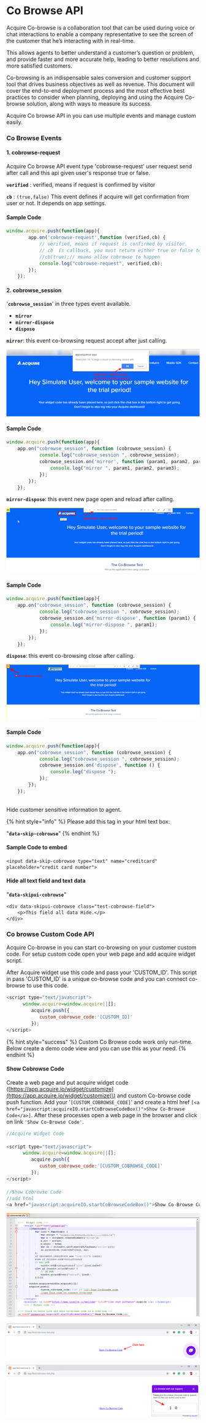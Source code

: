 # Co Browse API

Acquire Co-browse is a collaboration tool that can be used during voice or chat interactions to enable a company representative to see the screen of the customer that he’s interacting with in real-time.

This allows agents to better understand a customer’s question or problem, and provide faster and more accurate help, leading to better resolutions and more satisfied customers.

Co-browsing is an indispensable sales conversion and customer support tool that drives business objectives as well as revenue. This document will cover the end-to-end deployment process and the most effective best practices to consider when planning, deploying and using the Acquire Co-browse solution, along with ways to measure its success.

Acquire Co browse API in you can use multiple events and manage custom easily.

### Co Browse Events

####  1. cobrowse-request

Acquire Co browse API event type 'cobrowse-request' user request send after call and this api given user's response true or false.

**`verified`** : verified, means if request is confirmed by visitor

**`cb`** : `(true,false)` This event defines if acquire will get confirmation from user or not. It depends on app settings.

####  **Sample Code**

```javascript
window.acquire.push(function(app){
        app.on('cobrowse-request',function (verified,cb) {
            // verified, means if request is confirmed by visitor.
            // cb  is callback, you must return either true or false to allow cobrowser
            //cb(true);// means allow cobrowse to happen
            console.log("cobrowse-request", verified,cb);
        });
    });
```

#### **2. cobrowse\_session**

'**`cobrowse_session`**' in three types event available.

* **`mirror`**
* **`mirror-dispose`**
* **`dispose`**

**`mirror`**: this event co-browsing request accept after just calling.

![Cobrowse request and mirror event](../../.gitbook/assets/mirror-event-1.png)

####  **Sample Code**

```javascript
window.acquire.push(function(app){
    app.on("cobrowse_session", function (cobrowse_session) {
            console.log("cobrowse_session ", cobrowse_session);
            cobrowse_session.on('mirror', function (param1, param2, param3) {
                console.log("mirror ", param1, param2, param3);
            });
        });
    });
```

 **`mirror-dispose`**: this event new page open and reload after calling.

![Mirror dispose event](../../.gitbook/assets/mirror-despose-event-1.png)

####  **Sample Code**

```javascript
window.acquire.push(function(app){
    app.on("cobrowse_session", function (cobrowse_session) {
            console.log("cobrowse_session ", cobrowse_session);
            cobrowse_session.on('mirror-dispose', function (param1) {
                console.log("mirror-dispose ", param1);
            });
        });
    });

```

 **`dispose`**: this event co-browsing close after calling.

![Dispose event](../../.gitbook/assets/despose-event-1.png)

####  **Sample Code**

```javascript
window.acquire.push(function(app){
    app.on("cobrowse_session", function (cobrowse_session) {
            console.log("cobrowse_session ", cobrowse_session);
            cobrowse_session.on('dispose', function () {
                console.log("dispose ");
            });
        });
    });
    
```

 Hide customer sensitive information to agent.

{% hint style="info" %}
 Please add this tag in your html text box:

 "**`data-skip-cobrowse`**"
{% endhint %}

####  **Sample Code to embed**

```markup
<input data-skip-cobrowse type="text" name="creditcard" placeholder="credit card number"> 
```

####  **Hide all text field and text data**

 "**`data-skipui-cobrowse`**"

```markup
<div data-skipui-cobrowse class="test-cobrowse-field">
	<p>This field all data Hide.</p>
</div>
```



### Co browse Custom Code API

Acquire Co-browse in you can start co-browsing on your customer custom code. For setup custom code open your web page and add acquire widget script.

After Acquire widget use this code and pass your 'CUSTOM\_ID'. This script in pass 'CUSTOM\_ID' is a unique co-browse code and you can connect co-browse to use this code.

```javascript
<script type="text/javascript">
      window.acquire=window.acquire||[];
         acquire.push({
            custom_cobrowse_code:'[CUSTOM_ID]'
         });
</script>
```

{% hint style="success" %}
Custom Co Browse code work only run-time. Below  create a demo code view and  you can use this as your need.
{% endhint %}

#### Show Cobrowse Code

Create a web page and put acquire widget code \([https://app.acquire.io/widget/customize](https://app.acquire.io/widget/customize)\) and custom Co-browse code push function. Add your '`[CUSTOM_COBROWSE_CODE]`' and create a html href `[<a href="javascript:acquireIO.startCoBrowseCodeBox()">Show Co-Browse Code</a>]`. After these processes open a web page in the browser and click on link `'Show Co-Browse Code'`.

```javascript
//Acquire Widget Code

<script type="text/javascript">
      window.acquire=window.acquire||[];
         acquire.push({
            custom_cobrowse_code:'[CUSTOM_COBROWSE_CODE]'
         });
</script>

//Show Cobrowse Code
//add html
<a href="javascript:acquireIO.startCoBrowseCodeBox()">Show Co-Browse Code</a>

```

![](../../.gitbook/assets/code-page-1.png)



![](../../.gitbook/assets/custom-cobrowse-code-1.png)



![](../../.gitbook/assets/show-cobrowse-code-1.png)







